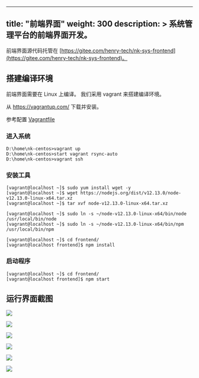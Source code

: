 
---
title: "前端界面"
weight: 300
description: >
  系统管理平台的前端界面开发。
---

前端界面源代码托管在 [https://gitee.com/henry-tech/nk-sys-frontend](https://gitee.com/henry-tech/nk-sys-frontend)。

## 搭建编译环境

前端界面需要在 Linux 上编译。
我们采用 vagrant 来搭建编译环境。

从 https://vagrantup.com/ 下载并安装。

参考配置 [Vagrantfile](../attachement/Vagrantfile)

### 进入系统

    D:\home\nk-centos>vagrant up
    D:\home\nk-centos>start vagrant rsync-auto
    D:\home\nk-centos>vagrant ssh

### 安装工具

    [vagrant@localhost ~]$ sudo yum install wget -y
    [vagrant@localhost ~]$ wget https://nodejs.org/dist/v12.13.0/node-v12.13.0-linux-x64.tar.xz
    [vagrant@localhost ~]$ tar xvf node-v12.13.0-linux-x64.tar.xz

    [vagrant@localhost ~]$ sudo ln -s ~/node-v12.13.0-linux-x64/bin/node /usr/local/bin/node
    [vagrant@localhost ~]$ sudo ln -s ~/node-v12.13.0-linux-x64/bin/npm /usr/local/bin/npm

    [vagrant@localhost ~]$ cd frontend/
    [vagrant@localhost frontend]$ npm install

### 启动程序

    [vagrant@localhost ~]$ cd frontend/
    [vagrant@localhost frontend]$ npm start


## 运行界面截图

![](../attachment/fe-01.jpg)

![](../attachment/fe-02.jpg)

![](../attachment/fe-03.jpg)

![](../attachment/fe-04.jpg)

![](../attachment/fe-05.jpg)

![](../attachment/fe-06.jpg)

